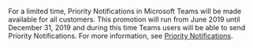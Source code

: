 For a limited time, Priority Notifications in Microsoft Teams will be made available for all customers. This promotion will run from June 2019 until December 31, 2019 and during this time Teams users will be able to send Priority Notifications. For more information, see [Priority Notifications](../teams-add-on-licensing/pri-message.md). 